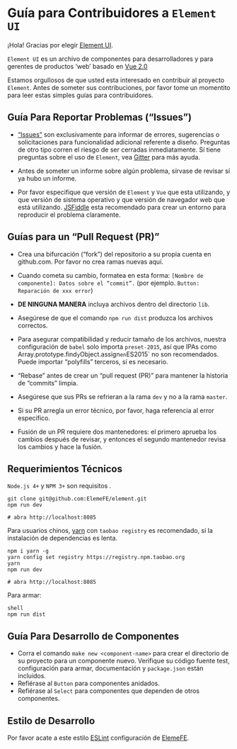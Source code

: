 ﻿# Guía para Contribuidores a `Element UI`

¡Hola! Gracias por elegir [Element UI](http://element.eleme.io/#/en-US).

`Element UI` es un archivo de componentes para desarrolladores y para gerentes de productos ‘web’ basado en [Vue 2.0](https://vuejs.org/)

Estamos orgullosos de que usted esta interesado en contribuir al proyecto `Element`. Antes de someter sus contribuciones, por favor tome un momentito para leer estas simples guías para contribuidores.


## Guía Para Reportar Problemas (“Issues”)

- [“Issues”]( https://elementui.github.io/issue-generator) son exclusivamente para informar de errores, sugerencias o solicitaciones para funcionalidad adicional referente a diseño. Preguntas de otro tipo corren el riesgo de ser cerradas inmediatamente. Sí tiene preguntas sobre el uso de `Element`, vea [Gitter](https://gitter.im/element-en/Lobby) para más ayuda.

- Antes de someter un informe sobre algún problema, sírvase de revisar  sí ya hubo un informe.

- Por favor especifique que versión de `Element` y `Vue` que esta utilizando, y que versión de sistema operativo y que versión de navegador web que está utilizando. [JSFiddle](https://jsfiddle.net/) esta recomendado para crear un entorno para reproducir el problema claramente.


## Guías para un “Pull Request (PR)”

- Crea una bifurcación (“fork”) del repositorio a su propia cuenta en github.com. Por favor no crea ramas nuevas aquí.

- Cuando cometa su cambio, formatea en esta forma: `[Nombre de componente]: Datos sobre el “commit”.` (por ejemplo. `Button: Reparación de xxx error`)

- **DE NINGUNA MANERA** incluya archivos dentro del directorio `lib`.

- Asegúrese de que el comando `npm run dist` produzca los archivos correctos.

- Para asegurar compatibilidad y reducir tamaño de los archivos, nuestra configuración de `babel` solo importa `preset-2015`, así que IPAs como  Array.prototype.find` y `Object.assign` en `ES2015` no son recomendados. Puede importar “polyfills” terceros, sí es necesario.

- “Rebase” antes de crear un “pull request (PR)” para mantener la historia de “commits” limpia.

- Asegúrese que sus PRs se refrieran a la rama `dev`  y no a la rama  `master`.

- Si su PR arregla un error técnico, por favor, haga referencia al error especifico.

- Fusión de un PR requiere dos mantenedores: el primero aprueba los cambios después de revisar, y entonces el segundo mantenedor revisa los cambios y hace la fusión.


## Requerimientos Técnicos 
`Node.js 4+` y `NPM 3+` son requisitos
.
```shell
git clone git@github.com:ElemeFE/element.git
npm run dev

# abra http://localhost:8085
```

Para usuarios chinos, [yarn](https://github.com/yarnpkg/yarn) con `taobao registry` es recomendado, sí la instalación de dependencias es lenta.

```shell
npm i yarn -g
yarn config set registry https://registry.npm.taobao.org
yarn
npm run dev

# abra http://localhost:8085
```

Para armar:

```
shell
npm run dist
```

## Guía Para Desarrollo de Componentes
- Corra el comando `make new <component-name>` para crear el directorio de su proyecto para un componente nuevo. Verifique su código fuente test, configuración para armar, documentación y `package.json` están incluidos.
- Refiérase al `Button` para componentes anidados.
- Refiérase al `Select` para componentes que dependen de otros componentes.


## Estilo de Desarrollo
Por favor acate a este estilo [ESLint](https://github.com/ElemeFE/eslint-config-elemefe) configuración de [ElemeFE](https://github.com/elemefe).

